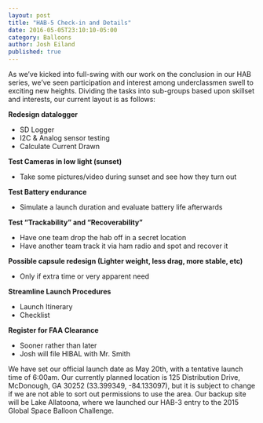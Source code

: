 ```yaml
---
layout: post
title: "HAB-5 Check-in and Details"
date: 2016-05-05T23:10:10-05:00
category: Balloons
author: Josh Eiland
published: true
---
```


As we’ve kicked into full-swing with our work on the conclusion in our HAB series, we’ve seen participation and interest among underclassmen swell to exciting new heights. Dividing the tasks into sub-groups based upon skillset and interests, our current layout is as follows:


**Redesign datalogger**

* SD Logger
* I2C & Analog sensor testing
* Calculate Current Drawn

**Test Cameras in low light (sunset)**

* Take some pictures/video during sunset and see how they turn out

**Test Battery endurance**

* Simulate a launch duration and evaluate battery life afterwards

**Test “Trackability” and “Recoverability”**

* Have one team drop the hab off in a secret location
* Have another team track it via ham radio and spot and recover it

**Possible capsule redesign (Lighter weight, less drag, more stable, etc)**

* Only if extra time or very apparent need

**Streamline Launch Procedures**

* Launch Itinerary
* Checklist

**Register for FAA Clearance**

* Sooner rather than later
* Josh will file HIBAL with Mr. Smith


We have set our official launch date as May 20th, with a tentative launch time of 6:00am. Our currently planned location is 125 Distribution Drive, McDonough, GA 30252 (33.399349, -84.133097), but it is subject to change if we are not able to sort out permissions to use the area. Our backup site will be Lake Allatoona, where we launched our HAB-3 entry to the 2015 Global Space Balloon Challenge.
